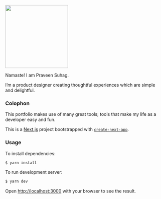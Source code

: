 <p><img src="https://instagram.fdel38-1.fna.fbcdn.net/v/t51.2885-15/e35/271371504_129488289552105_5847279015737191544_n.jpg?cb=9ad74b5e-c1c39920&_nc_ht=instagram.fdel38-1.fna.fbcdn.net&_nc_cat=109&_nc_ohc=PZqJU7LNIR0AX_F5sZZ&edm=ALQROFkBAAAA&ccb=7-4&ig_cache_key=Mjc0NjY2NDg3NDUxMDU3NjUwMw%3D%3D.2-ccb7-4&oh=00_AT_4umFapCJYU_zZV_I3vz2L_fij0J0_GxdDP3PMAr8CSQ&oe=61F6A0CA&_nc_sid=30a2ef" width="200"></p>

Namaste! I am Praveen Suhag.

I’m a product designer creating thoughtful experiences which are simple and delightful.



### Colophon

This portfolio makes use of many great tools; tools that make my life as a developer easy and fun.

This is a [Next.js](https://nextjs.org/) project bootstrapped with [`create-next-app`](https://github.com/vercel/next.js/tree/canary/packages/create-next-app).

### Usage

To install dependencies:

```sh
$ yarn install
```

To run development server:

```sh
$ yarn dev
```

Open [http://localhost:3000](http://localhost:3000) with your browser to see the result.
